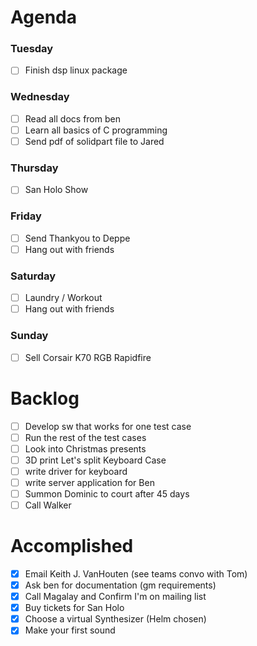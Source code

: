 # Agenda

### Tuesday
* [ ] Finish dsp linux package

### Wednesday
* [ ] Read all docs from ben
* [ ] Learn all basics of C programming
* [ ] Send pdf of solidpart file to Jared

### Thursday
* [ ] San Holo Show

### Friday
* [ ] Send Thankyou to Deppe
* [ ] Hang out with friends

### Saturday
* [ ] Laundry / Workout
* [ ] Hang out with friends

### Sunday
* [ ] Sell Corsair K70 RGB Rapidfire

# Backlog
* [ ] Develop sw that works for one test case
* [ ] Run the rest of the test cases
* [ ] Look into Christmas presents
* [ ] 3D print Let's split Keyboard Case
* [ ] write driver for keyboard
* [ ] write server application for Ben
* [ ] Summon Dominic to court after 45 days
* [ ] Call Walker

# Accomplished
* [x] Email Keith J. VanHouten (see teams convo with Tom)
* [x] Ask ben for documentation (gm requirements)
* [x] Call Magalay and Confirm I'm on mailing list
* [x] Buy tickets for San Holo
* [x] Choose a virtual Synthesizer (Helm chosen)
* [x] Make your first sound
